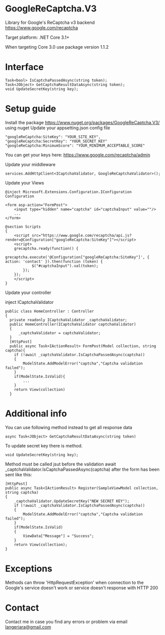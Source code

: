 # GoogleReCaptcha.V3
Library for Google's ReCaptcha v3 backend
https://www.google.com/recaptcha

Target platform: .NET Core 3.1+

When targeting Core 3.0 use package version 1.1.2

# Interface

    Task<bool> IsCaptchaPassedAsync(string token);
    Task<JObject> GetCaptchaResultDataAsync(string token);
    void UpdateSecretKey(string key);

# Setup guide
Install the package https://www.nuget.org/packages/GoogleReCaptcha.V3/ using nuget
Update your appsetting.json config file

    "googleReCaptcha:SiteKey": "YOUR_SITE_KEY",
    "googleReCaptcha:SecretKey": "YOUR_SECRET_KEY"
    "googleReCaptcha:MinimumScore": "YOUR_MINIMUM_ACCEPTABLE_SCORE"
    
You can get your keys here: https://www.google.com/recaptcha/admin

Update your middleware

    services.AddHttpClient<ICaptchaValidator, GoogleReCaptchaValidator>();

Update your Views

    @inject Microsoft.Extensions.Configuration.IConfiguration Configuration
    
    <form asp-action="FormPost">
        <input type="hidden" name="captcha" id="captchaInput" value=""/>
        ...
    </form>

    @section Scripts
    {
        <script src="https://www.google.com/recaptcha/api.js?render=@Configuration["googleReCaptcha:SiteKey"]"></script>
        <script>
        grecaptcha.ready(function() {
            grecaptcha.execute('@Configuration["googleReCaptcha:SiteKey"]', { action: 'contact' }).then(function (token) {
                $("#captchaInput").val(token);
            });
        });
        </script>
    }

Update your controller

inject ICaptchaValidator

    public class HomeController : Controller
    {
      private readonly ICaptchaValidator _captchaValidator;
      public HomeController(ICaptchaValidator captchaValidator)
      {
          _captchaValidator = captchaValidator;
      }
      [HttpPost]
      public async Task<IActionResult> FormPost(Model collection, string captcha){
        if (!await _captchaValidator.IsCaptchaPassedAsync(captcha))
        {
            ModelState.AddModelError("captcha","Captcha validation failed");
        }
        if(ModelState.IsValid){
            ...
        }
        return View(collection)
      }

# Additional info
You can use following method instead to get all response data
        
    async Task<JObject> GetCaptchaResultDataAsync(string token)
    
To update secret key there is method.

    void UpdateSecretKey(string key);
    
Method must be called jsut before the validation await _captchaValidator.IsCaptchaPassedAsync(captcha) after the form has been sent like this:

    [HttpPost]
    public async Task<IActionResult> Register(SampleViewModel collection, string captcha)
    {
        _captchaValidator.UpdateSecretKey("NEW SECRET KEY");
        if (!await _captchaValidator.IsCaptchaPassedAsync(captcha))
        {
            ModelState.AddModelError("captcha","Captcha validation failed");
        }
        if(ModelState.IsValid)
        {
            ViewData["Message"] = "Success";
        }
        return View(collection);
    }
    
# Exceptions
Methods can throw 'HttpRequestException' when connection to the Google's service doesn't work or service doesn't response with HTTP 200

# Contact
Contact me in case you find any errors or problem via email langerjara@gmail.com
